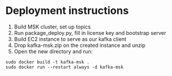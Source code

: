 # Deployment instructions
1. Build MSK cluster, set up topics
2. Run package_deploy.py, fill in license key and bootstrap server
3. Build EC2 instance to serve as our kafka client
4. Drop kafka-msk.zip on the created instance and unzip
5. Open the new directory and run:
```
sudo docker build -t kafka-msk .
sudo docker run --restart always -d kafka-msk
```